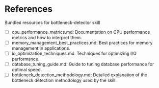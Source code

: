 # References

Bundled resources for bottleneck-detector skill

- [ ] cpu_performance_metrics.md: Documentation on CPU performance metrics and how to interpret them.
- [ ] memory_management_best_practices.md: Best practices for memory management in applications.
- [ ] io_optimization_techniques.md: Techniques for optimizing I/O performance.
- [ ] database_tuning_guide.md: Guide to tuning database performance for optimal speed.
- [ ] bottleneck_detection_methodology.md: Detailed explanation of the bottleneck detection methodology used by the skill.
